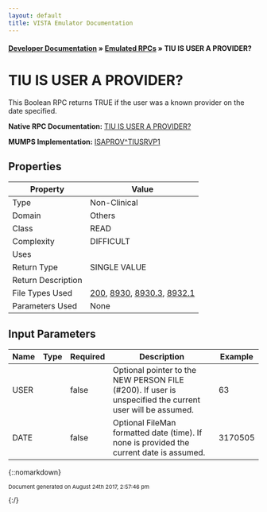 ```yaml
---
layout: default
title: VISTA Emulator Documentation
---
```


#### [Developer Documentation](../index) &#187; [Emulated RPCs](TableOfContents) &#187; TIU IS USER A PROVIDER?<br/>
# TIU IS USER A PROVIDER?

This Boolean RPC returns TRUE if the user was a known provider on the date specified.

**Native RPC Documentation:** [TIU IS USER A PROVIDER?](../VISTARPC/TIU_IS_USER_A_PROVIDER?)

**MUMPS Implementation:** [ISAPROV^TIUSRVP1](http://code.osehra.org/dox/Routine_TIUSRVP1_source.html)

## Properties

Property | Value
--- | ---
Type | Non-Clinical
Domain | Others
Class | READ
Complexity | DIFFICULT
Uses | 
Return Type | SINGLE VALUE
Return Description | 
File Types Used | [200](../VDM/New_Person-200), [8930](../VDM/Usr_Class-8930), [8930.3](../VDM/Usr_Class_Membership-8930_3), [8932.1](../VDM/Person_Class-8932_1)
Parameters Used | None


## Input Parameters

Name | Type | Required | Description | Example
--- | --- | --- | --- | ---
USER |  | false | Optional pointer to the NEW PERSON FILE (#200). If user is unspecified the current user will be assumed. | 63
DATE |  | false | Optional FileMan formatted date (time). If none is provided the current date is assumed. | 3170505

{::nomarkdown} <br/><p style="font-size: 11px">Document generated on August 24th 2017, 2:57:46 pm</p>{:/}